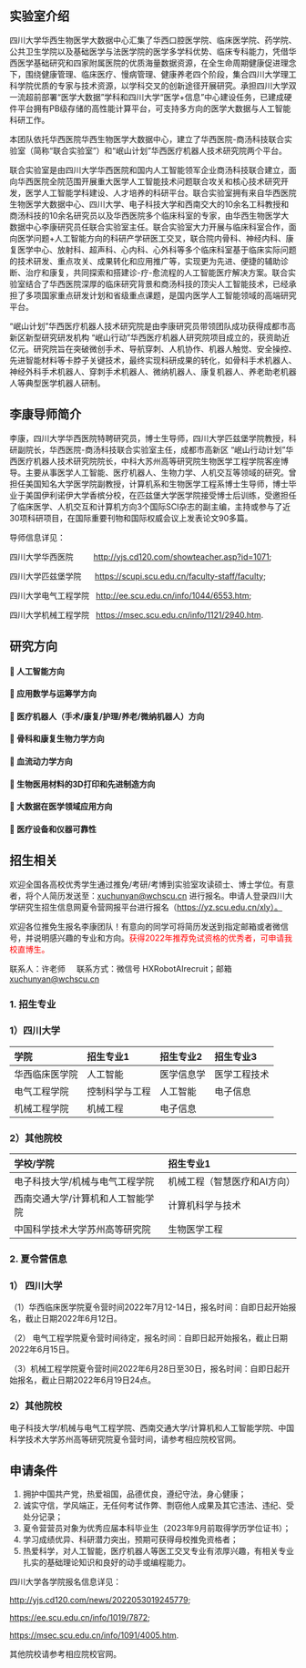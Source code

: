 ## 实验室介绍
四川大学华西生物医学大数据中心汇集了华西口腔医学院、临床医学院、药学院、公共卫生学院以及基础医学与法医学院的医学多学科优势、临床专科能力，凭借华西医学基础研究和四家附属医院的优质海量数据资源，在全生命周期健康促进理念下，围绕健康管理、临床医疗、慢病管理、健康养老四个阶段，集合四川大学理工科学院优质的专家与技术资源，以学科交叉的创新途径开展研究。承担四川大学双一流超前部署“医学大数据”学科和四川大学“医学+信息”中心建设任务，已建成硬件平台拥有PB级存储的高性能计算平台，可支持多方向的医学大数据与人工智能科研工作。

本团队依托华西医院华西生物医学大数据中心，建立了华西医院-商汤科技联合实验室（简称“联合实验室”）和“岷山计划”华西医疗机器人技术研究院两个平台。

联合实验室是由四川大学华西医院和国内人工智能领军企业商汤科技联合建立，面向华西医院全院范围开展重大医学人工智能技术问题联合攻关和核心技术研究开发，医学人工智能学科建设、人才培养的科研平台。联合实验室拥有来自华西医院生物医学大数据中心、四川大学、电子科技大学和西南交大的10余名工科教授和商汤科技的10余名研究员以及华西医院多个临床科室的专家，由华西生物医学大数据中心李康研究员任联合实验室主任。联合实验室大力开展与临床科室合作，面向医学问题+人工智能方向的科研产学研医工交叉，联合院内骨科、神经内科、康复医学中心、放射科、超声科、心内科、心外科等多个临床科室基于临床实际问题的技术研发、重点攻关、成果转化和应用推广等，实现更为先进、便捷的辅助诊断、治疗和康复，共同探索和搭建诊-疗-愈流程的人工智能医疗解决方案。联合实验室结合了华西医院深厚的临床研究背景和商汤科技的顶尖人工智能技术，已经承担了多项国家重点研发计划和省级重点课题，是国内医学人工智能领域的高端研究平台。

“岷山计划”华西医疗机器人技术研究院是由李康研究员带领团队成功获得成都市高新区新型研究研发机构 “岷山行动”华西医疗机器人研究院项目成立的，获资助近亿元。研究院旨在突破微创手术、导航穿刺、人机协作、机器人触觉、安全操控、先进智能材料等卡脖子关键技术，最终实现科研成果的转化，如骨科手术机器人、神经外科手术机器人、穿刺手术机器人、微纳机器人、康复机器人、养老助老机器人等典型医学机器人研制。

## 李康导师简介
李康，四川大学华西医院特聘研究员，博士生导师，四川大学匹兹堡学院教授，科研副院长，华西医院-商汤科技联合实验室主任，成都市高新区 “岷山行动计划”华西医疗机器人技术研究院院长，中科大苏州高等研究院生物医学工程学院客座博导。主要从事医学人工智能、医疗机器人、生物力学、人机交互等领域的研究。曾担任美国知名大学医学院副教授，计算机系和生物医学工程系博士生导师，博士毕业于美国伊利诺伊大学香槟分校，在匹兹堡大学医学院接受博士后训练，受邀担任了临床医学、人机交互和计算机方向3个国际SCI杂志的副主编，主持或参与了近30项科研项目，在国际重要刊物和国际权威会议上发表论文90多篇。

导师信息详见：

四川大学华西医院 &nbsp; &nbsp; &nbsp; &nbsp;  http://yjs.cd120.com/showteacher.asp?id=1071;

四川大学匹兹堡学院 &nbsp;&nbsp; &nbsp;  https://scupi.scu.edu.cn/faculty-staff/faculty;

四川大学电气工程学院 &nbsp; http://ee.scu.edu.cn/info/1044/6553.htm;

四川大学机械工程学院 &nbsp; https://msec.scu.edu.cn/info/1121/2940.htm.

## 研究方向
#### 	人工智能方向

#### 	应用数学与运筹学方向

#### 	医疗机器人（手术/康复/护理/养老/微纳机器人）方向

#### 	骨科和康复生物力学方向

#### 	血流动力学方向

#### 	生物医用材料的3D打印和先进制造方向

#### 	大数据在医学领域应用方向

#### 	医疗设备和仪器可靠性

## 招生相关
欢迎全国各高校优秀学生通过推免/考研/考博到实验室攻读硕士、博士学位。有意者，将个人简历发送至：xuchunyan@wchscu.cn 进行报名。申请人登录四川大学研究生招生信息网夏令营网报平台进行报名（https://yz.scu.edu.cn/xly）。

欢迎各位推免生报名李康团队！有意向的同学可将简历发送到指定邮箱或者微信号，并说明感兴趣的专业和方向。<font color=red>获得2022年推荐免试资格的优秀者，可申请我校直博生。</font>

联系人：许老师 &nbsp; &nbsp;  联系方式：微信号 HXRobotAIrecruit；邮箱 xuchunyan@wchscu.cn

### 1. 招生专业
### 1）四川大学
学院|招生专业1|招生专业2|招生专业3
:----|:----|:----|:----
华西临床医学院|人工智能|医学信息学|医学工程技术
电气工程学院|控制科学与工程|人工智能|电子信息
机械工程学院|机械工程|电子信息|

### 2）其他院校
学校/学院|招生专业1
:----|:----
电子科技大学/机械与电气工程学院|机械工程（智慧医疗和AI方向）
西南交通大学/计算机和人工智能学院|计算机科学与技术
中国科学技术大学苏州高等研究院|生物医学工程

### 2. 夏令营信息
### 1） 四川大学
（1）华西临床医学院夏令营时间2022年7月12-14日，报名时间：自即日起开始报名，截止日期2022年6月12日。

（2） 电气工程学院夏令营时间待定，报名时间：自即日起开始报名，截止日期2022年6月15日。

（3）机械工程学院夏令营时间2022年6月28日至30日，报名时间：自即日起开始报名，截止日期2022年6月19日24点。

### 2）其他院校
电子科技大学/机械与电气工程学院、西南交通大学/计算机和人工智能学院、中国科学技术大学苏州高等研究院夏令营时间，请参考相应院校官网。

## 申请条件
1.	拥护中国共产党，热爱祖国，品德优良，遵纪守法，身心健康；
2.	诚实守信，学风端正，无任何考试作弊、剽窃他人成果及其它违法、违纪、受处分记录；
3.	夏令营营员对象为优秀应届本科毕业生（2023年9月前取得学历学位证书）；
4.	学习成绩优异、科研潜力突出，预期可获得母校推免资格者；
5.	热爱科学，对人工智能，医疗机器人等医工交叉专业有浓厚兴趣，有相关专业扎实的基础理论知识和良好的动手或编程能力。


四川大学各学院报名信息详见：

http://yjs.cd120.com/news/2022053019245779;

https://ee.scu.edu.cn/info/1019/7872;

https://msec.scu.edu.cn/info/1091/4005.htm.

其他院校请参考相应院校官网。
